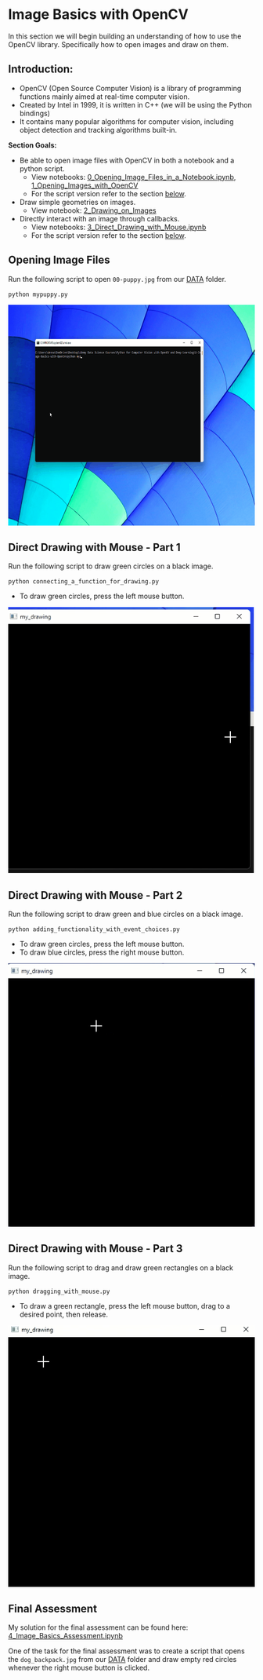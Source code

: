 
# Image Basics with OpenCV
In this section we will begin building an understanding of how to use the OpenCV library. Specifically how to open images and draw on them.

## Introduction:
* OpenCV (Open Source Computer Vision) is a library of programming functions mainly aimed at real-time computer vision.
* Created by Intel in 1999, it is written in C++ (we will be using the Python bindings)
* It contains many popular algorithms for computer vision, including object detection and tracking algorithms built-in.

**Section Goals:**
* Be able to open image files with OpenCV in both a notebook and a python script.
  * View notebooks: [0_Opening_Image_Files_in_a_Notebook.ipynb](./0_Opening_Image_Files_in_a_Notebook.ipynb), [1_Opening_Images_with_OpenCV](./1_Opening_Images_with_OpenCV)
  * For the script version refer to the section [below](#opening-image-files).
* Draw simple geometries on images.
  * View notebook: [2_Drawing_on_Images](./2_Drawing_on_Images)
* Directly interact with an image through callbacks.
  * View notebooks: [3_Direct_Drawing_with_Mouse.ipynb](./3_Direct_Drawing_with_Mouse.ipynb)
  * For the script version refer to the section [below](#direct-drawing-with-mouse---part-1).

## Opening Image Files 
Run the following script to open `00-puppy.jpg` from our [DATA](../DATA) folder.

```
python mypuppy.py
```
<img src="../assets/opening_mypuppy.gif" width="700" height="450" />

## Direct Drawing with Mouse - Part 1
Run the following script to draw green circles on a black image. 

```
python connecting_a_function_for_drawing.py
```

- To draw green circles, press the left mouse button.

<img src="../assets/drawing_green_circles.gif"/>


## Direct Drawing with Mouse - Part 2
Run the following script to draw green and blue circles on a black image. 

```
python adding_functionality_with_event_choices.py
```

- To draw green circles, press the left mouse button.
- To draw blue circles, press the right mouse button.

<img src="../assets/drawing_green_and_blue_circles.gif"/>


## Direct Drawing with Mouse - Part 3
Run the following script to drag and draw green rectangles on a black image. 

```
python dragging_with_mouse.py
```

- To draw a green rectangle, press the left mouse button, drag to a desired point, then release.

<img src="../assets/drawing_green_rectangles.gif"/>

## Final Assessment
My solution for the final assessment can be found here: [4_Image_Basics_Assessment.ipynb](./4_Image_Basics_Assessment.ipynb)


One of the task for the final assessment was to create a script that opens the `dog_backpack.jpg` from our [DATA](../DATA) folder and draw empty red circles whenever the right mouse button is clicked.

